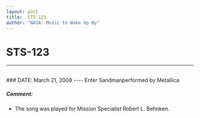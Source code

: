 ```yaml
---
layout: post
title:  STS-123
author: "NASA: Music to Wake Up By"
---
```


# STS-123
----
<br/>
### DATE: March 21, 2008
----
Enter Sandmanperformed by Metallica

##### Comment:
* The song was played for Mission Specialist Robert L. Behnken.
